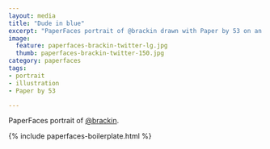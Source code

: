 ```yaml
---
layout: media
title: "Dude in blue"
excerpt: "PaperFaces portrait of @brackin drawn with Paper by 53 on an iPad."
image: 
  feature: paperfaces-brackin-twitter-lg.jpg
  thumb: paperfaces-brackin-twitter-150.jpg
category: paperfaces
tags: 
- portrait
- illustration
- Paper by 53

---
```


PaperFaces portrait of [@brackin](http://twitter.com/brackin).

{% include paperfaces-boilerplate.html %}